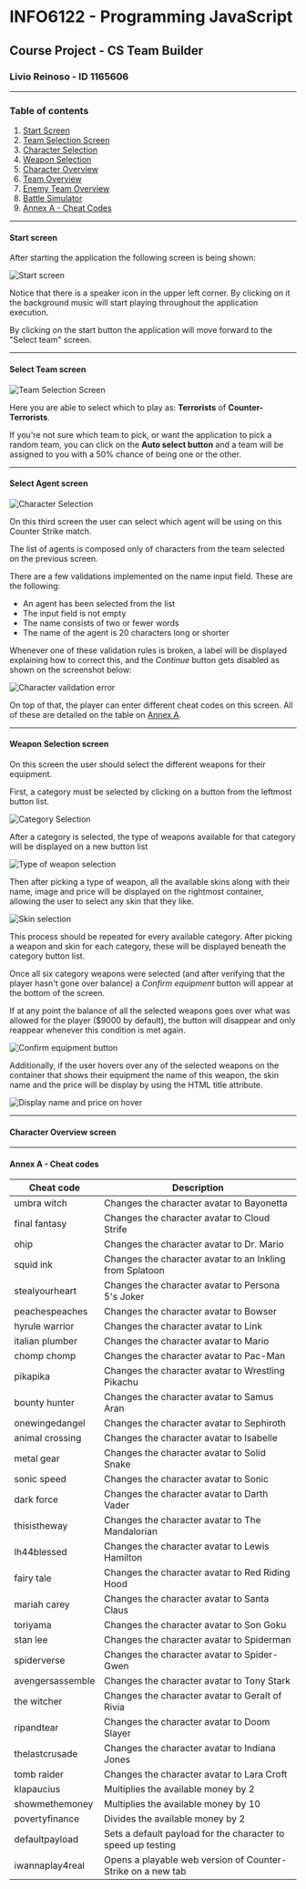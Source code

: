 # INFO6122 - Programming JavaScript
## Course Project - CS Team Builder
### Livio Reinoso - ID 1165606
---
### Table of contents
1. [Start Screen](#Start-screen)
2. [Team Selection Screen](#select-team-screen)
3. [Character Selection](#select-agent-screen)
4. [Weapon Selection](#Weapon-Selection-screen)
5. [Character Overview](#character-overview-screen)
6. [Team Overview](#team-overview)
7. [Enemy Team Overview](#enemy-team-overview)
8. [Battle Simulator](#battle-simulator)
9. [Annex A - Cheat Codes](#annex-a---cheat-codes)
---
#### Start screen

After starting the application the following screen is being shown:

![Start screen](./assets/images/readme/StartScreen.png)

Notice that there is a speaker icon in the upper left corner. By clicking on it the background music will start playing throughout the application execution.

By clicking on the start button the application will move forward to the "Select team" screen.

---
#### Select Team screen

![Team Selection Screen](./assets/images/readme/SelectTeam.png)

Here you are able to select which to play as: **Terrorists** of **Counter-Terrorists**.

If you're not sure which team to pick, or want the application to pick a random team, you can click on the **Auto select button** and a team will be assigned to you with a 50% chance of being one or the other.

---
#### Select Agent screen

![Character Selection](./assets/images/readme/SelectAgent.png)

On this third screen the user can select which agent will be using on this Counter Strike match.

The list of agents is composed only of characters from the team selected on the previous screen.

There are a few validations implemented on the name input field. These are the following: 

- An agent has been selected from the list
- The input field is not empty
- The name consists of two or fewer words
- The name of the agent is 20 characters long or shorter

Whenever one of these validation rules is broken, a label will be displayed explaining how to correct this, and the *Continue* button gets disabled as shown on the screenshot below:

![Character validation error](./assets/images/readme/SelectAgentError.png)

On top of that, the player can enter different cheat codes on this screen. All of these are detailed on the table on [Annex A](#annex-A---cheat-codes).

---
#### Weapon Selection screen

On this screen the user should select the different weapons for their equipment.

First, a category must be selected by clicking on a button from the leftmost button list. 

![Category Selection](./assets/images/readme/categorySelection.png)

After a category is selected, the type of weapons available for that category will be displayed on a new button list

![Type of weapon selection](./assets/images/readme/weaponSelection.png)

Then after picking a type of weapon, all the available skins along with their name, image and price will be displayed on the rightmost container, allowing the user to select any skin that they like.

![Skin selection](./assets/images/readme/skinSelection.png)

This process should be repeated for every available category. After picking a weapon and skin for each category, these will be displayed beneath the category button list.

Once all six category weapons were selected (and after verifying that the player hasn't gone over balance) a *Confirm equipment* button will appear at the bottom of the screen.

If at any point the balance of all the selected weapons goes over what was allowed for the player ($9000 by default), the button will disappear and only reappear whenever this condition is met again.

![Confirm equipment button](./assets/images/readme/payloadDisplay.png)

Additionally, if the user hovers over any of the selected weapons on the container that shows their equipment the name of this weapon, the skin name and the price will be display by using the HTML title attribute.

![Display name and price on hover](./assets/images/readme/payloadDisplayHover.png)

---
#### Character Overview screen

---
#### Annex A - Cheat codes
| Cheat code | Description |
| ----------- | ----------- |
| umbra witch | Changes the character avatar to Bayonetta |
| final fantasy | Changes the character avatar to Cloud Strife |
| ohip | Changes the character avatar to Dr. Mario |
| squid ink | Changes the character avatar to an Inkling from Splatoon |
| stealyourheart | Changes the character avatar to Persona 5's Joker |
| peachespeaches | Changes the character avatar to Bowser |
| hyrule warrior | Changes the character avatar to Link |
| italian plumber | Changes the character avatar to Mario |
| chomp chomp | Changes the character avatar to Pac-Man |
| pikapika | Changes the character avatar to Wrestling Pikachu |
| bounty hunter | Changes the character avatar to Samus Aran |
| onewingedangel | Changes the character avatar to Sephiroth |
| animal crossing | Changes the character avatar to Isabelle |
| metal gear | Changes the character avatar to Solid Snake |
| sonic speed | Changes the character avatar to Sonic |
|dark force | Changes the character avatar to Darth Vader |
| thisistheway | Changes the character avatar to The Mandalorian |
| lh44blessed | Changes the character avatar to Lewis Hamilton |
| fairy tale | Changes the character avatar to Red Riding Hood |
| mariah carey | Changes the character avatar to Santa Claus |
| toriyama | Changes the character avatar to Son Goku |
| stan lee | Changes the character avatar to Spiderman |
| spiderverse | Changes the character avatar to Spider-Gwen |
| avengersassemble | Changes the character avatar to Tony Stark |
| the witcher | Changes the character avatar to Geralt of Rivia |
| ripandtear | Changes the character avatar to Doom Slayer |
| thelastcrusade | Changes the character avatar to Indiana Jones |
| tomb raider | Changes the character avatar to Lara Croft |
| klapaucius | Multiplies the available money by 2 |
| showmethemoney | Multiplies the available money by 10 |
| povertyfinance | Divides the available money by 2 |
| defaultpayload | Sets a default payload for the character to speed up testing |
| iwannaplay4real | Opens a playable web version of Counter-Strike on a new tab |

